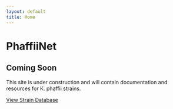 ```yaml
---
layout: default
title: Home
---
```


# PhaffiiNet

## Coming Soon

This site is under construction and will contain documentation and resources for K. phaffii strains.

[View Strain Database](/strains)